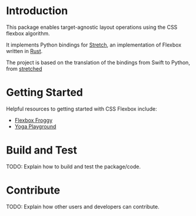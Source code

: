 # Introduction

This package enables target-agnostic layout operations using the CSS flexbox algorithm.

It implements Python bindings for [Stretch](https://vislyhq.github.io/stretch/), an implementation of Flexbox written in [Rust](https://www.rust-lang.org/).

The project is based on the translation of the bindings from Swift to Python, from [stretched](https://github.com/nmichlo/stretched)

# Getting Started

Helpful resources to getting started with CSS Flexbox include:

- [Flexbox Froggy](https://flexboxfroggy.com/)
- [Yoga Playground](https://yogalayout.com/playground)

# Build and Test

TODO: Explain how to build and test the package/code.

# Contribute

TODO: Explain how other users and developers can contribute.
